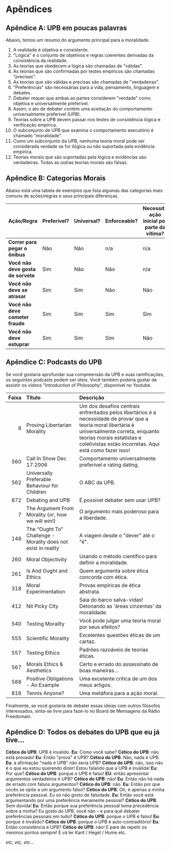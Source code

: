 # Apêndices

## Apêndice A: UPB em poucas palavras

Abaixo, temos um resumo do argumento principal para a moralidade.

1. A realidade é objetiva e consistente.
2. "Lógica" é o conjunto de objetivos e regras coerentes derivadas da consistência da realidade.
3. As teorias que obedecem a lógica são chamadas de "válidas".
4. As teorias que são confirmadas por testes empíricos são chamadas "precisas".
5. As teorias que são válidas e precisas são chamadas de "verdadeiras".
6. "Preferências" são necessárias para a vida, pensamento, linguagem e debates.
7. Debater requer que ambas as partes considerem "verdade" como objetiva e universalmente preferível.
8. Assim, o ato de debater contém uma aceitação do comportamento universalmente preferível (UPB).
9. Teorias sobre a UPB devem passar nos testes de consistência lógica e verificação empírica.
10. O subconjunto de UPB que examina o comportamento executório é chamado "moralidade".
11. Como um subconjunto da UPB, nenhuma teoria moral pode ser considerada verdade se for ilógica ou não suportada pela evidência empírica.
12. Teorias morais que são suportadas pela lógica e evidências são verdadeiras. Todas as outras teorias morais são falsas.

## Apêndice B: Categorias Morais

Abaixo está uma tabela de exemplos que lista algumas das categorias mais comuns de ações/regras e seus principais diferenças.

| Ação/Regra                         | Preferível? | Universal? | Enforceable? | Necessita ação inicial por parte da vítima? | Os infratores podem ser evitados? | Categoria moral              |
| ---------------------------------- | ----------- | ---------- | ------------ | ------------------------------------------- | --------------------------------- | ---------------------------- |
| **Correr para pegar o ônibus**     | Não         | Não        | n/a          | n/a                                         | n/a                               | Neutro                       |
| **Você não deve gosta de sorvete** | Sim         | Não        | Não          | n/a                                         | n/a                               | Neutro (preferência pessoal) |
| **Você não deve se atrasar**       | Sim         | Sim        | Não          | Não                                         | Sim                               | Esteticamente positivo       |
| **Você não deve cometer fraude**   | Sim         | Sim        | Sim          | Sim                                         | Sim                               | Bom                          |
| **Você não deve estuprar**         | Sim         | Sim        | Sim          | Não                                         | Não                               | Bom                          |

## Apêndice C: Podcasts do UPB

Se você gostaria aprofundar sua compreensão da UPB e suas ramificações, os seguintes podcasts podem ser úteis. Você também poderia gostar de assistir os vídeos "Introduction of Philosophy", disponível no Youtube.

| Faixa | Título                                                        | Descrição                                                                                                                                                                                                                               |
| -----:|:------------------------------------------------------------- |:--------------------------------------------------------------------------------------------------------------------------------------------------------------------------------------------------------------------------------------- |
|     8 | Proving Libertarian Morality                                  | Um dos desafios centrais enfrentados pelos libertários é a necessidade de provar que a teoria moral libertária é universalmente correta, enquanto teorias morais estatistas e coletivistas estão incorretas. Aqui está como fazer isso! |
|   560 | Call In Show Dec 17 2006                                      | Comportamento universalmente preferível e rating dating.                                                                                                                                                                                |
|   562 | Universally Preferable Behaviour for Children                 | O ABC da UPB.                                                                                                                                                                                                                           |
|   872 | Debating and UPB                                              | É possível debater sem usar UPB?                                                                                                                                                                                                        |
|     7 | The Argument From Morality (or, how we will win!)             | O argumento mais poderoso para a liberdade.                                                                                                                                                                                             |
|   148 | The “Ought To” Challenge - Morality does not exist in reality | A viagem desde o "dever" até o "é".                                                                                                                                                                                                     |
|   260 | Moral Objectivity                                             | Usando o método científico para definir a moralidade.                                                                                                                                                                                   |
|   261 | Is And Ought and Ethics                                       | Quem argumenta sobre ética concorda com ética.                                                                                                                                                                                          |
|   318 | Moral Experimentation                                         | Provas empíricas de ética abstrata.                                                                                                                                                                                                     |
|   412 | Nit Picky City                                                | Saia do barco salva-vidas! Detonando as 'áreas cinzentas' da moralidade.                                                                                                                                                                |
|   540 | Testing Morality                                              | Você pode julgar uma teoria moral por seus efeitos?                                                                                                                                                                                     |
|   555 | Scientific Morality                                           | Excelentes questões éticas de um cartaz.                                                                                                                                                                                                |
|   557 | Testing Ethics                                                | Padrões razoáveis de teorias éticas.                                                                                                                                                                                                    |
|   567 | Morals Ethics & Aesthetics                                    | Certo e errado do assassinato de boas maneiras...                                                                                                                                                                                       |
|   588 | Positive Obligations - An Example                             | Uma excelente crítica de um dos meus artigos.                                                                                                                                                                                           |
|   816 | Tennis Anyone?                                                | Uma metáfora para a ação moral.                                                                                                                                                                                                         |

Finalmente, se você gostaria de debater essas ideias com outros filósofos interessados, sinta-se livre para faze-lo no Board de Mensagens da Rádio Freedomain.

## Apêndice D: Todos os debates do UPB que eu já tive...

**Cético do UPB**: UPB é invalido. **Eu**: Como você sabe? **Cético do UPB**: não está provado! **Eu**: Então "prova" é UPB? **Cético do UPB**: Não, nada é UPB. **Eu**: a afirmação "nada é UPB" não seria UPB? **Cético do UPB**: não, isso não é o que eu estou querendo dizer! Estou falando que a UPB é inválida! **Eu**: Por que? **Cético do UPB**: porque o UPB é falso! **EU**: então apresentar argumentos verdadeiros é UPB? **Cético do UPB**: não! **Eu**: Então não há nada de errado com falsos argumentos? **Cético do UPB**: não. **Eu**: Então por que vocês se opõe a um argumento falso? **Cético do UPB**: Oh, é apenas a minha preferência pessoal. Eu só não gosto de falsidade. **Eu**: Então você está argumentando por uma preferência meramente pessoal? **Cético do UPB**: Sem dúvida! **Eu**: Então porque sua preferência pessoal toma precedência sobre a minha? Eu gosto do UPB, você não – e para quê debater preferências pessoais em tudo? **Cético do UPB**: porque o UPB é falso! **Eu**: porque é inválido? **Cético do UPB**: porque o UPB é auto-contraditório! **Eu**: Então consistência é UPB? **Cético do UPB**: não! E pare de repetir os mesmos pontos sempre! E vá ler Kant / Hegel / Hume etc.

*etc, etc, etc...*